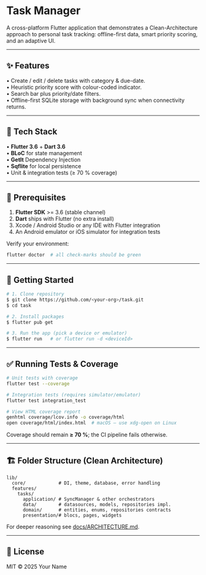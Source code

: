 # Task Manager

A cross-platform Flutter application that demonstrates a Clean-Architecture approach to personal task tracking: offline-first data, smart priority scoring, and an adaptive UI.

---
## ✨ Features
• Create / edit / delete tasks with category & due-date.  
• Heuristic priority score with colour-coded indicator.  
• Search bar plus priority/date filters.  
• Offline-first SQLite storage with background sync when connectivity returns.

---
## 🧰 Tech Stack
• **Flutter 3.6** + **Dart 3.6**  
• **BLoC** for state management  
• **GetIt** Dependency Injection  
• **Sqflite** for local persistence  
• Unit & integration tests (≥ 70 % coverage)

---
## 🔑 Prerequisites
1. **Flutter SDK** >= 3.6 (stable channel)
2. **Dart** ships with Flutter (no extra install)
3. Xcode / Android Studio or any IDE with Flutter integration
4. An Android emulator or iOS simulator for integration tests

Verify your environment:
```bash
flutter doctor  # all check-marks should be green
```

---
## 🚀 Getting Started
```bash
# 1. Clone repository
$ git clone https://github.com/<your-org>/task.git
$ cd task

# 2. Install packages
$ flutter pub get

# 3. Run the app (pick a device or emulator)
$ flutter run   # or flutter run -d <deviceId>
```

---
## ✅ Running Tests & Coverage
```bash
# Unit tests with coverage
flutter test --coverage

# Integration tests (requires simulator/emulator)
flutter test integration_test

# View HTML coverage report
genhtml coverage/lcov.info -o coverage/html
open coverage/html/index.html  # macOS – use xdg-open on Linux
```
Coverage should remain **≥ 70 %**; the CI pipeline fails otherwise.

---
## 🏗 Folder Structure (Clean Architecture)
```
lib/
  core/            # DI, theme, database, error handling
  features/
    tasks/
      application/ # SyncManager & other orchestrators
      data/        # datasources, models, repositories impl.
      domain/      # entities, enums, repositories contracts
      presentation/# blocs, pages, widgets
```
For deeper reasoning see [docs/ARCHITECTURE.md](docs/ARCHITECTURE.md).

---
## 📄 License
MIT © 2025 Your Name
